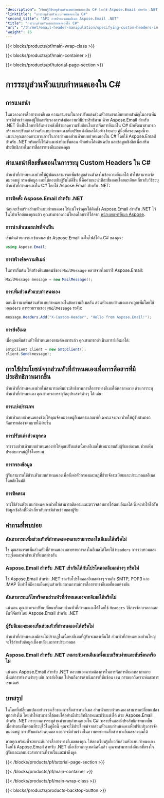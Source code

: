 ```yaml
---
"description": "เรียนรู้วิธีระบุส่วนหัวแบบกำหนดเองใน C# โดยใช้ Aspose.Email สำหรับ .NET เพื่อปรับปรุงการสื่อสารทางอีเมล คำแนะนำทีละขั้นตอนนี้จะให้ข้อมูลเชิงลึกเกี่ยวกับการสร้างส่วนหัวอีเมลส่วนบุคคลเพื่อการมีส่วนร่วมที่ดีขึ้น"
"linktitle": "การระบุส่วนหัวแบบกำหนดเองใน C#"
"second_title": "API การประมวลผลอีเมล Aspose.Email .NET"
"title": "การระบุส่วนหัวแบบกำหนดเองใน C#"
"url": "/th/net/email-header-manipulation/specifying-custom-headers-in-csharp/"
"weight": 16
---
```


{{< blocks/products/pf/main-wrap-class >}}

{{< blocks/products/pf/main-container >}}

{{< blocks/products/pf/tutorial-page-section >}}

# การระบุส่วนหัวแบบกำหนดเองใน C#



## การแนะนำ

ในแวดวงการสื่อสารทางอีเมล ความสามารถในการปรับแต่งส่วนหัวสามารถมีบทบาทสำคัญในการเพิ่มการมีส่วนร่วมของผู้ใช้และรับรองการส่งข้อความที่มีประสิทธิภาพ ด้วย Aspose.Email สำหรับ .NET ซึ่งเป็นไลบรารีอันทรงพลังที่ช่วยลดความซับซ้อนในการจัดการอีเมลใน C# นักพัฒนาสามารถสร้างและปรับแต่งส่วนหัวแบบกำหนดเองเพื่อปรับแต่งอีเมลได้อย่างง่ายดาย คู่มือที่ครอบคลุมนี้จะแนะนำคุณตลอดกระบวนการในการกำหนดส่วนหัวแบบกำหนดเองใน C# โดยใช้ Aspose.Email สำหรับ .NET พร้อมทั้งให้คำแนะนำทีละขั้นตอน ตัวอย่างโค้ดต้นฉบับ และข้อมูลเชิงลึกเพื่อเสริมประสิทธิภาพในการสื่อสารทางอีเมลของคุณ

## คำแนะนำทีละขั้นตอนในการระบุ Custom Headers ใน C#

ส่วนหัวที่กำหนดเองช่วยให้ผู้พัฒนาสามารถเพิ่มข้อมูลส่วนตัวลงในข้อความอีเมลได้ ทำให้สามารถจัดหมวดหมู่ กรองข้อมูล และโต้ตอบกับผู้รับได้ดีขึ้น นี่คือคำแนะนำทีละขั้นตอนโดยละเอียดเกี่ยวกับวิธีระบุส่วนหัวที่กำหนดเองใน C# โดยใช้ Aspose.Email สำหรับ .NET:

### การติดตั้ง Aspose.Email สำหรับ .NET

ก่อนจะเริ่มสร้างส่วนหัวแบบกำหนดเอง ให้แน่ใจว่าคุณได้ติดตั้ง Aspose.Email สำหรับ .NET ไว้ในโปรเจ็กต์ของคุณแล้ว คุณสามารถดาวน์โหลดไลบรารีได้จาก [หน้าเผยแพร่อีเมล Aspose](https://releases-aspose.com/email/net/).

### การนำเข้าเนมสเปซที่จำเป็น

เริ่มต้นด้วยการนำเข้าเนมสเปซ Aspose.Email ลงในไฟล์โค้ด C# ของคุณ:

```csharp
using Aspose.Email;
```

### การสร้างข้อความอีเมล์

ในการเริ่มต้น ให้สร้างอินสแตนซ์ของ `MailMessage` คลาสจากไลบรารี Aspose.Email:

```csharp
MailMessage message = new MailMessage();
```

### การเพิ่มส่วนหัวแบบกำหนดเอง

ตอนนี้เรามาเพิ่มส่วนหัวแบบกำหนดเองในข้อความอีเมลกัน ส่วนหัวแบบกำหนดเองจะถูกเพิ่มโดยใช้ `Headers` การรวบรวมของ `MailMessage` ระดับ:

```csharp
message.Headers.Add("X-Custom-Header", "Hello from Aspose.Email!");
```

### การส่งอีเมล

เมื่อคุณเพิ่มส่วนหัวที่กำหนดเองตามต้องการแล้ว คุณสามารถดำเนินการส่งอีเมลได้:

```csharp
SmtpClient client = new SmtpClient();
client.Send(message);
```

## การใช้ประโยชน์จากส่วนหัวที่กำหนดเองเพื่อการสื่อสารที่มีประสิทธิภาพมากขึ้น

ส่วนหัวที่กำหนดเองช่วยให้สามารถเพิ่มประสิทธิภาพการสื่อสารทางอีเมลได้หลากหลาย ด้วยการระบุส่วนหัวที่กำหนดเอง คุณสามารถบรรลุวัตถุประสงค์ต่างๆ ได้ เช่น:

### การแบ่งประเภท 
 ส่วนหัวแบบกำหนดเองช่วยให้คุณจัดหมวดหมู่อีเมลตามเกณฑ์ที่เฉพาะเจาะจง ช่วยให้ผู้รับสามารถจัดการกล่องจดหมายได้ง่ายขึ้น

### การปรับแต่งส่วนบุคคล 
 การรวมส่วนหัวแบบกำหนดเองทำให้คุณปรับแต่งเนื้อหาอีเมลให้เหมาะสมกับผู้รับแต่ละคน ช่วยเพิ่มประสบการณ์ผู้ใช้โดยรวม

### การกรองข้อมูล 
 ผู้รับสามารถใช้ส่วนหัวแบบกำหนดเองเพื่อตั้งค่าตัวกรองและกฎที่ช่วยจัดระเบียบและประมวลผลอีเมลโดยอัตโนมัติ

### การติดตาม 
 การใช้ส่วนหัวแบบกำหนดเองช่วยให้สามารถติดตามและตรวจสอบการโต้ตอบอีเมลได้ ซึ่งจะทำให้ได้รับข้อมูลเชิงลึกที่มีค่าเกี่ยวกับการมีส่วนร่วมของผู้รับ

## คำถามที่พบบ่อย

### ฉันสามารถเพิ่มส่วนหัวที่กำหนดเองหลายรายการลงในอีเมลได้หรือไม่

ใช่ คุณสามารถเพิ่มส่วนหัวที่กำหนดเองหลายรายการลงในอีเมลได้โดยใช้ `Headers` การรวบรวมและระบุชื่อและค่าส่วนหัวที่แตกต่างกัน

### Aspose.Email สำหรับ .NET เข้ากันได้กับโปรโตคอลอีเมลต่างๆ หรือไม่

ใช่ Aspose.Email สำหรับ .NET รองรับโปรโตคอลอีเมลต่างๆ รวมถึง SMTP, POP3 และ IMAP ซึ่งทำให้มีความยืดหยุ่นสำหรับสถานการณ์การสื่อสารทางอีเมลที่แตกต่างกัน

### ฉันสามารถแก้ไขหรือลบส่วนหัวที่กำหนดเองจากอีเมลได้หรือไม่

แน่นอน คุณสามารถปรับเปลี่ยนหรือลบส่วนหัวที่กำหนดเองได้โดยใช้ `Headers` วิธีการจัดการคอลเลกชั่นที่จัดทำโดย Aspose.Email สำหรับ .NET

### ผู้รับอีเมลจะมองเห็นส่วนหัวที่กำหนดเองได้หรือไม่

ส่วนหัวที่กำหนดเองมักจะไม่ปรากฏในเนื้อหาอีเมลที่ผู้รับจะมองเห็นได้ ส่วนหัวที่กำหนดเองส่วนใหญ่จะใช้สำหรับข้อมูลเบื้องหลังและการประมวลผล

### Aspose.Email สำหรับ .NET เหมาะกับงานอีเมลทั้งแบบเรียบง่ายและซับซ้อนหรือไม่

แน่นอน Aspose.Email สำหรับ .NET ตอบสนองความต้องการในการจัดการอีเมลหลากหลาย ตั้งแต่การทำงานง่ายๆ เช่น การส่งอีเมล ไปจนถึงการดำเนินการที่ซับซ้อน เช่น การแยกวิเคราะห์และการเรนเดอร์

## บทสรุป

ในโลกที่เปลี่ยนแปลงอย่างรวดเร็วของการสื่อสารทางอีเมล ส่วนหัวแบบกำหนดเองสามารถเปลี่ยนแปลงทุกอย่างได้ โดยทำให้สามารถโต้ตอบได้อย่างมีประสิทธิภาพและปรับแต่งได้ ด้วย Aspose.Email สำหรับ .NET กระบวนการระบุส่วนหัวแบบกำหนดเองใน C# จะราบรื่นและมีประสิทธิภาพมากขึ้น เมื่อทำตามขั้นตอนที่ระบุไว้ในคู่มือนี้ คุณจะใช้ประโยชน์จากส่วนหัวแบบกำหนดเองเพื่อปรับปรุงการจัดหมวดหมู่ การปรับแต่งส่วนบุคคล และการมีส่วนร่วมในความพยายามสื่อสารทางอีเมลของคุณได้

หากคุณพร้อมที่จะยกระดับการสื่อสารทางอีเมลของคุณ ให้ลองเรียนรู้เกี่ยวกับส่วนหัวแบบกำหนดเองโดยใช้ Aspose.Email สำหรับ .NET เมื่อเชี่ยวชาญเทคนิคนี้แล้ว คุณจะสามารถส่งอีเมลที่ตรงใจผู้รับและมอบประสบการณ์ที่ราบรื่นและน่าดึงดูด

{{< /blocks/products/pf/tutorial-page-section >}}

{{< /blocks/products/pf/main-container >}}

{{< /blocks/products/pf/main-wrap-class >}}

{{< blocks/products/products-backtop-button >}}